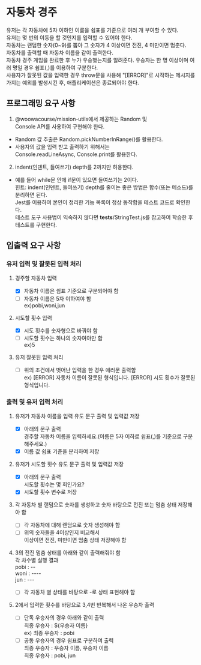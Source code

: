 # 자동차 경주

유저는 각 자동차에 5자 이하인 이름을 쉼표를 기준으로 여러 개 부여할 수 있다.
<br/>
유저는 몇 번의 이동을 할 것인지를 입력할 수 있어야 한다.
<br/>
자동차는 랜덤한 숫자(0~9)를 뽑아 그 숫자가 4 이상이면 전진, 4 미만이면 멈춘다.<br/>
자동차를 출력할 때 자동차 이름을 같이 출력한다.
<br/>
자동차 경주 게임을 완료한 후 누가 우승했는지를 알려준다. 우승자는 한 명 이상이며 여러 명일 경우 쉼표(,)를 이용하여 구분한다.
<br/>
사용자가 잘못된 값을 입력한 경우 throw문을 사용해 "[ERROR]"로 시작하는 메시지를 가지는 예외를 발생시킨 후, 애플리케이션은 종료되어야 한다.

## 프로그래밍 요구 사항

1. @woowacourse/mission-utils에서 제공하는 Random 및 <br/> Console API를 사용하여 구현해야 한다. <br/>

-   Random 값 추출은 Random.pickNumberInRange()를 활용한다.<br/>
-   사용자의 값을 입력 받고 출력하기 위해서는<br/>
    Console.readLineAsync, Console.print를 활용한다.<br/>

2. indent(인덴트, 들여쓰기) depth를 2까지만 허용한다.<br/>

-   예를 들어 while문 안에 if문이 있으면 들여쓰기는 2이다.<br/>
    힌트: indent(인덴트, 들여쓰기) depth를 줄이는 좋은 방법은 함수(또는 메소드)를 분리하면 된다.<br/>
    Jest를 이용하여 본인이 정리한 기능 목록이 정상 동작함을 테스트 코드로 확인한다.<br/>
    테스트 도구 사용법이 익숙하지 않다면 **tests**/StringTest.js를 참고하여 학습한 후 테스트를 구현한다.

## 입출력 요구 사항

### 유저 입력 및 잘못된 입력 처리

1. 경주할 자동차 입력 <br/>

    - [x] 자동차 이름은 쉼표 기준으로 구분되어야 함 <br/>
    - [ ] 자동차 이름은 5자 이하여야 함 <br/>
          ex)pobi,woni,jun<br/>

2. 시도할 횟수 입력 <br/>

    - [x] 시도 횟수를 숫자형으로 바꿔야 함<br/>
    - [ ] 시도할 횟수는 하나의 숫자여야만 함<br/>
          ex)5

3. 유저 잘못된 입력 처리

    - [ ] 위의 조건에서 벗어난 입력을 한 경우 에러문 출력함<br/>
          ex) [ERROR] 자동차 이름이 잘못된 형식입니다.
          [ERROR] 시도 횟수가 잘못된 형식입니다.

### 출력 및 유저 입력 처리

1. 유저가 자동차 이름을 입력 유도 문구 출력 및 입력값 저장 <br/>

    - [x] 아래의 문구 출력 <br/>
          경주할 자동차 이름을 입력하세요.(이름은 5자 이하로 쉼표(,)를 기준으로 구분해주세요.)
    - [x] 이름 값 쉼표 기준을 분리하여 저장

2. 유저가 시도할 횟수 유도 문구 출력 및 입력값 저장 <br/>

    - [x] 아래의 문구 출력 <br/>
          시도할 횟수는 몇 회인가요?
    - [x] 시도할 횟수 변수로 저장

3. 각 자동차 별 랜덤으로 숫자를 생성하고 숫자 바탕으로 전진 또는 멈춤 상태 저장해야 함

    - [ ] 각 자동차에 대해 랜덤으로 숫자 생성해야 함
    - [ ] 위의 숫자들을 4이상인지 비교해서 <br/>
          이상이면 전진, 미만이면 멈춤 상태 저장해야 함

4. 3의 전진 멈춤 상태를 아래와 같이 출력해줘야 함<br/>
   각 차수별 실행 결과<br/>
   pobi : -- <br/>
   woni : ---- <br/>
   jun : ---

    - [ ] 각 자동차 별 상태를 바탕으로 -로 상태 표현해야 함

5. 2에서 입력한 횟수를 바탕으로 3,4번 반복해서 나온 우승자 출력

    - [ ] 단독 우승자의 경우 아래와 같이 출력<br/>
          최종 우승자 : ${우승자 이름}<br/>
          ex) 최종 우승자 : pobi
    - [ ] 공동 우승자의 경우 쉼표로 구분하여 출력<br/>
          최종 우승자 : 우승자 이름, 우승자 이름 <br/>
          최종 우승자 : pobi, jun
